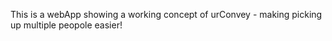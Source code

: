 This is a webApp showing a working concept of urConvey - making picking up multiple peopole easier!
